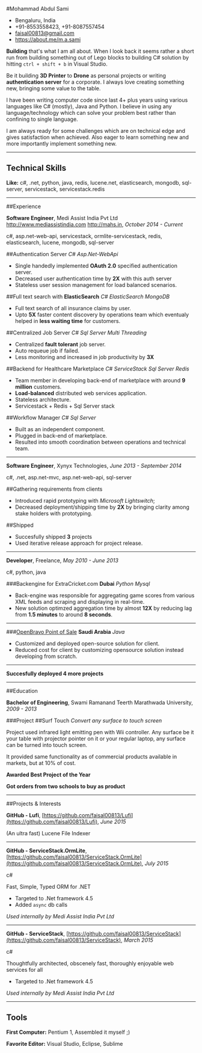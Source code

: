 
#Mohammad Abdul Sami
- Bengaluru, India
- +91-8553558423, +91-8087557454
- faisal00813@gmail.com
- https://about.me/m.a.sami


**Building** that's what I am all about. When I look back it seems rather a short run from building something out of Lego blocks to building C# solution by hitting `ctrl + shift + b` in Visual Studio.

Be it building **3D Printer** to **Drone** as personal projects or writing **authentication server** for  a corporate. I always love creating something new, bringing some value to the table. 

I have been writing computer code since last 4+ plus years using various languages like C# (mostly), Java and Python. I believe in using any language/technology which can solve your problem best rather than confining to single language.

I am always ready for some challenges which are on technical edge and gives satisfaction when achieved. Also eager to learn something new and more importantly implement something new.

---
## Technical Skills
**Like:** c#, .net, python, java, redis, lucene.net, elasticsearch, mongodb, sql-server, servicestack, servicestack.redis

---
##Experience

**Software Engineer**, Medi Assist India Pvt Ltd http://www.mediassistindia.com http://mahs.in, *October 2014 - Current*

c#, asp.net-web-api, servicestack, ormlite-servicestack, redis, elasticsearch, lucene, mongodb, sql-server

##Authentication Server
*C#* *Asp.Net-WebApi*

+ Single handedly implemented **OAuth 2.0** specified authentication server.
+ Decreased user authentication time by **2X** with this auth server
+ Stateless user session management for load balanced scenarios.

##Full text search with **ElasticSearch**
*C#* *ElasticSearch* *MongoDB* 

+ Full text search of all insurance claims by user.
+ Upto **5X** faster content discovery by operations team which eventualy helped in **less waiting time** for customers.

##Centralized Job Server
*C#* *Sql Server* *Multi Threading*

+ Centralized **fault tolerant** job server.
+ Auto requeue job if failed.
+ Less monitoring and increased in job productivity by **3X**

##Backend for Healthcare Marketplace
*C#* *ServiceStack* *Sql Server* *Redis*

+ Team member in developing back-end of marketplace with around **9 million** customers.
+ **Load-balanced** distributed web services application.
+ Stateless architecture.
+ Servicestack + Redis + Sql Server stack

##Workflow Manager 
*C#* *Sql Server*

+ Built as an independent component. 
+ Plugged in back-end of marketplace.
+ Resulted into smooth coordination between operations and technical team.

---

**Software Engineer**, Xynyx Technologies, *June 2013 - September 2014*

c#, .net, asp.net-mvc, asp.net-web-api, sql-server

##Gathering requirements from clients

+ Introduced rapid prototyping with *Microsoft Lightswitch*;
+ Decreased deployment/shipping time by **2X** by bringing clarity among stake holders with prototyping.


##Shipped
+ Succesfully shipped **3** projects
+ Used iterative release approach for project release.


---

**Developer**, Freelance, *May 2010 - June 2013*

c#, python, java

###Backengine for ExtraCricket.com
**Dubai**
*Python* *Mysql*

+ Back-engine was responsible for aggregating game scores from various XML feeds and scraping and displaying in real-time.
+ New solution optimzed aggregation time by almost **12X** by reducing lag from **1.5 minutes** to around **8 seconds**.
 --------------------

###[OpenBravo Point of Sale](http://sourceforge.net/projects/openbravopos/)
**Saudi Arabia**
*Java*

+ Customized and deployed open-source solution for client.
+ Reduced cost for client by customizing opensource solution instead developing from scratch.

-----------------------------
**Succesfully deployed 4 more projects**



---

##Education

**Bachelor of Engineering**, Swami Ramanand Teerth Marathwada University, *2009 - 2013*


###Project
##Surf Touch
*Convert any surface to touch screen*

Project used infrared light emitting pen with Wii controller. Any surface be it your table with projector pointer on it or your regular laptop, any surface can be turned into touch screen.

It provided same functionality as of commercial products available in markets, but at 10% of cost.


**Awarded Best Project of the Year**

**Got orders from two schools to buy as product**

---


##Projects &amp; Interests

**GitHub - Lufi**, [https://github.com/faisal00813/Lufi](https://github.com/faisal00813/Lufi), *June 2015*


(An ultra fast) Lucene File Indexer
  


---

**GitHub - ServiceStack.OrmLite**, [https://github.com/faisal00813/ServiceStack.OrmLite](https://github.com/faisal00813/ServiceStack.OrmLite), *July 2015*

c#

Fast, Simple, Typed ORM for .NET
  
+ Targeted to .Net framework 4.5
+ Added `async` db calls 

*Used internally by Medi Assist India Pvt Ltd*

---

**GitHub - ServiceStack**, [https://github.com/faisal00813/ServiceStack](https://github.com/faisal00813/ServiceStack), *March 2015*

c#

Thoughtfully architected, obscenely fast, thoroughly enjoyable web services for all
  
+ Targeted to .Net framework 4.5

*Used internally by Medi Assist India Pvt Ltd*

---



## Tools
**First Computer:** Pentium 1, Assembled it myself ;)

**Favorite Editor:** Visual Studio, Eclipse, Sublime

